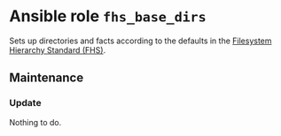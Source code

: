# Ansible role `fhs_base_dirs`

Sets up directories and facts according to the defaults in the
[Filesystem Hierarchy Standard (FHS)](https://en.wikipedia.org/wiki/Filesystem_Hierarchy_Standard).

## Maintenance

### Update

Nothing to do.
